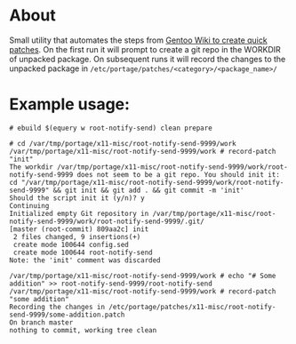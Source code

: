 # About
Small utility that automates the steps from [Gentoo Wiki to create quick patches](https://wiki.gentoo.org/wiki/Patches). On the first run it will prompt to create a git repo in the WORKDIR of unpacked package. On subsequent runs it will record the changes to the unpacked package in `/etc/portage/patches/<category>/<package_name>/`

# Example usage:

```
# ebuild $(equery w root-notify-send) clean prepare

# cd /var/tmp/portage/x11-misc/root-notify-send-9999/work
/var/tmp/portage/x11-misc/root-notify-send-9999/work # record-patch "init"
The workdir /var/tmp/portage/x11-misc/root-notify-send-9999/work/root-notify-send-9999 does not seem to be a git repo. You should init it:
cd "/var/tmp/portage/x11-misc/root-notify-send-9999/work/root-notify-send-9999" && git init && git add . && git commit -m 'init'
Should the script init it (y/n)? y
Continuing
Initialized empty Git repository in /var/tmp/portage/x11-misc/root-notify-send-9999/work/root-notify-send-9999/.git/
[master (root-commit) 809aa2c] init
 2 files changed, 9 insertions(+)
 create mode 100644 config.sed
 create mode 100644 root-notify-send
Note: the 'init' comment was discarded

/var/tmp/portage/x11-misc/root-notify-send-9999/work # echo "# Some addition" >> root-notify-send-9999/root-notify-send
/var/tmp/portage/x11-misc/root-notify-send-9999/work # record-patch "some addition"
Recording the changes in /etc/portage/patches/x11-misc/root-notify-send-9999/some-addition.patch
On branch master
nothing to commit, working tree clean
```

